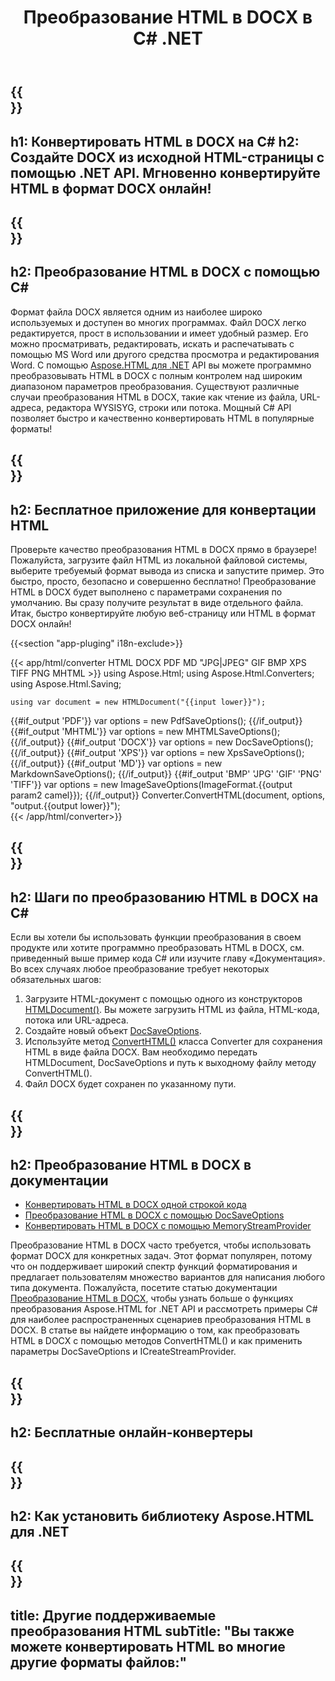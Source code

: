 ﻿---
translation: true
template: /templates/_template-conversion-child.md
title: Преобразование HTML в DOCX в C# .NET
description: Конвертировать HTML в DOCX на C#. Легко используйте API преобразователя в ASP.NET или любом приложении .NET. Попробуйте онлайн-конвертер HTML в DOCX бесплатно!
url: /net/conversion/html-to-docx/
family: html
platformtag: net
feature: conversion
informat: HTML
outformat: DOCX
otherformats: PDF XPS GIF JPEG PNG TIFF BMP XHTML MHTML MD
---

{{<section banner>}}
---
h1: Конвертировать HTML в DOCX на C#
h2: Создайте DOCX из исходной HTML-страницы с помощью .NET API. Мгновенно конвертируйте HTML в формат DOCX онлайн!
---

{{<section overview>}}
---
h2: Преобразование HTML в DOCX с помощью C#
---

Формат файла DOCX является одним из наиболее широко используемых и доступен во многих программах. Файл DOCX легко редактируется, прост в использовании и имеет удобный размер. Его можно просматривать, редактировать, искать и распечатывать с помощью MS Word или другого средства просмотра и редактирования Word. С помощью [Aspose.HTML для .NET](https://products.aspose.com/html/net/) API вы можете программно преобразовывать HTML в DOCX с полным контролем над широким диапазоном параметров преобразования. Существуют различные случаи преобразования HTML в DOCX, такие как чтение из файла, URL-адреса, редактора WYSISYG, строки или потока. Мощный C# API позволяет быстро и качественно конвертировать HTML в популярные форматы!

{{<section demos>}}
---
h2: Бесплатное приложение для конвертации HTML
---

Проверьте качество преобразования HTML в DOCX прямо в браузере! Пожалуйста, загрузите файл HTML из локальной файловой системы, выберите требуемый формат вывода из списка и запустите пример. Это быстро, просто, безопасно и совершенно бесплатно! Преобразование HTML в DOCX будет выполнено с параметрами сохранения по умолчанию. Вы сразу получите результат в виде отдельного файла. Итак, быстро конвертируйте любую веб-страницу или HTML в формат DOCX онлайн!

{{<section "app-pluging" i18n-exclude>}}

{{< app/html/converter HTML DOCX PDF MD "JPG|JPEG" GIF BMP XPS TIFF PNG MHTML >}}
using Aspose.Html;
using Aspose.Html.Converters;
using Aspose.Html.Saving;

    using var document = new HTMLDocument("{{input lower}}");
{{#if_output 'PDF'}}
    var options = new PdfSaveOptions();
{{/if_output}}
{{#if_output 'MHTML'}}
    var options = new MHTMLSaveOptions();
{{/if_output}}
{{#if_output 'DOCX'}}
    var options = new DocSaveOptions();
{{/if_output}}
{{#if_output 'XPS'}}
    var options = new XpsSaveOptions();
{{/if_output}}
{{#if_output 'MD'}}
    var options = new MarkdownSaveOptions();
{{/if_output}}
{{#if_output 'BMP' 'JPG' 'GIF' 'PNG' 'TIFF'}}
    var options = new ImageSaveOptions(ImageFormat.{{output param2 camel}});
{{/if_output}}
    Converter.ConvertHTML(document, options, "output.{{output lower}}");   
{{< /app/html/converter>}} 


{{<section steps>}}
---
h2: Шаги по преобразованию HTML в DOCX на C#
---

Если вы хотели бы использовать функции преобразования в своем продукте или хотите программно преобразовать HTML в DOCX, см. приведенный выше пример кода C# или изучите главу «Документация». Во всех случаях любое преобразование требует некоторых обязательных шагов:

1. Загрузите HTML-документ с помощью одного из конструкторов [HTMLDocument()](https://reference.aspose.com/html/net/aspose.html/htmldocument/). Вы можете загрузить HTML из файла, HTML-кода, потока или URL-адреса.
1. Создайте новый объект [DocSaveOptions](https://reference.aspose.com/html/net/aspose.html.saving/docsaveoptions/).
1. Используйте метод [ConvertHTML()](https://reference.aspose.com/html/net/aspose.html.converters/converter/converthtml/) класса Converter для сохранения HTML в виде файла DOCX. Вам необходимо передать HTMLDocument, DocSaveOptions и путь к выходному файлу методу ConvertHTML().
1. Файл DOCX будет сохранен по указанному пути.

{{<section documentation>}}
---
h2: Преобразование HTML в DOCX в документации
---

  - <a href="https://docs.aspose.com/html/net/converting-between-formats/html-to-docx/#html-to-docx-by-a-single-line-of-code " target="_blank">Конвертировать HTML в DOCX одной строкой кода</a>
  - <a href="https://docs.aspose.com/html/net/converting-between-formats/html-to-docx/#convert-html-to-docx-in-c-using-docsaveoptions" target="_blank">Преобразование HTML в DOCX с помощью DocSaveOptions</a>
  - <a href="https://docs.aspose.com/html/net/converting-between-formats/html-to-docx/#output-stream-providers" target="_blank">Конвертировать HTML в DOCX с помощью MemoryStreamProvider</a>

Преобразование HTML в DOCX часто требуется, чтобы использовать формат DOCX для конкретных задач. Этот формат популярен, потому что он поддерживает широкий спектр функций форматирования и предлагает пользователям множество вариантов для написания любого типа документа. Пожалуйста, посетите статью документации [Преобразование HTML в DOCX](https://docs.aspose.com/html/net/converting-between-formats/html-to-docx/), чтобы узнать больше о функциях преобразования Aspose.HTML for .NET API и рассмотреть примеры C# для наиболее распространенных сценариев преобразования HTML в DOCX. В статье вы найдете информацию о том, как преобразовать HTML в DOCX с помощью методов ConvertHTML() и как применить параметры DocSaveOptions и ICreateStreamProvider.

{{<section online-converters>}}
---
h2: Бесплатные онлайн-конвертеры
---

{{<section get-started>}}
---
h2: Как установить библиотеку Aspose.HTML для .NET
---

{{<section other-conversions>}}
---
title: Другие поддерживаемые преобразования HTML
subTitle: "Вы также можете конвертировать HTML во многие другие форматы файлов:"
---